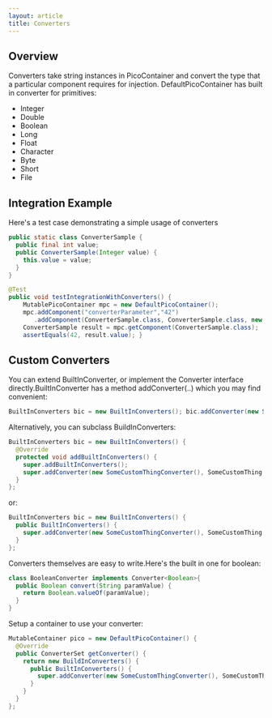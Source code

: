 ```yaml
---
layout: article
title: Converters
---
```


## Overview

<span style="font-weight: normal;;">Converters take string instances in PicoContainer and convert the type that a particular component requires for injection.</span> DefaultPicoContainer has built in converter <span style="font-weight: normal;;">for primitives:</span>

-   Integer
-   Double
-   Boolean
-   Long
-   Float
-   Character
-   Byte
-   Short
-   File

## Integration Example

Here's a test case demonstrating a simple usage of converters

```java
public static class ConverterSample { 
  public final int value;
  public ConverterSample(Integer value) {
    this.value = value; 
  } 
} 

@Test 
public void testIntegrationWithConverters() { 
	MutablePicoContainer mpc = new DefaultPicoContainer(); 
	mpc.addComponent("converterParameter","42") 
	   .addComponent(ConverterSample.class, ConverterSample.class, new ComponentParameter("converterParameter")); 
	ConverterSample result = mpc.getComponent(ConverterSample.class); 
	assertEquals(42, result.value); }
```

## Custom Converters

You can extend BuiltInConverter, or implement the Converter interface directly.BuiltInConverter has a method addConverter(..) which you may find convenient:

```java
BuiltInConverters bic = new BuiltInConverters(); bic.addConverter(new SomeCustomThingConverter(), SomeCustomThing.class);
```

Alternatively, you can subclass BuildInConverters:

```java
BuiltInConverters bic = new BuiltInConverters() { 
  @Override 
  protected void addBuiltInConverters() {
    super.addBuiltInConverters(); 
    super.addConverter(new SomeCustomThingConverter(), SomeCustomThing.class); 
  } 
};
```

or:

```java
BuiltInConverters bic = new BuiltInConverters() { 
  public BuiltInConverters() {
    super.addConverter(new SomeCustomThingConverter(), SomeCustomThing.class); 
  } 
};
```

Converters themselves are easy to write.Here's the built in one for boolean:

```java
class BooleanConverter implements Converter<Boolean>{ 
  public Boolean convert(String paramValue) { 
    return Boolean.valueOf(paramValue); 
  } 
}
```

Setup a container to use your converter:

```java
MutableContainer pico = new DefaultPicoContainer() { 
  @Override 
  public ConverterSet getConverter() { 
    return new BuildInConverters() { 
      public BuiltInConverters() {
        super.addConverter(new SomeCustomThingConverter(), SomeCustomThing.class); 
      } 
    } 
  } 
};
```

